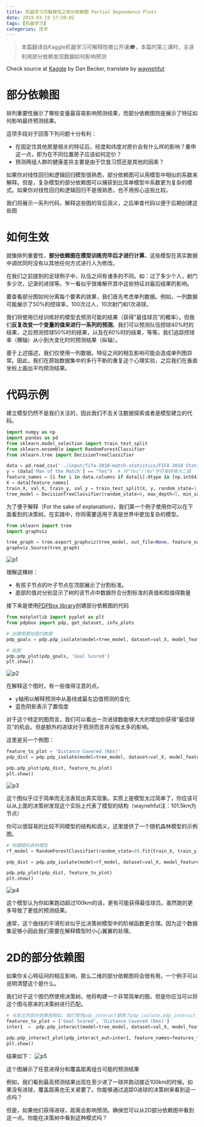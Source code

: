 ```yaml
---
title: 机器学习可解释性之部分依赖图 Partial Dependence Plots
date: 2019-03-19 17:50:02
tags: [机器学习]
categories: 技术
---
```

> 本篇翻译自Kaggle机器学习可解释性微公开课🎓，本篇时第三课时，主讲利用部分依赖发现数据如何影响预测

Check source at [Kaggle](https://www.kaggle.com/learn/machine-learning-explainability) by Dan Becker, translate by [waynehfut](https://waynehfut.com/)

# 部分依赖图

排列重要性展示了哪些变量最容易影响预测结果，而部分依赖图则是展示了特征如何影响最终预测结果。

这项手段对于回答下列问题十分有利：

- 在固定住其他房屋相关的特征后，经度和纬度对房价会有什么样的影响？重申这一点，即为在不同位置房子应该如何定价？
- 预测两组人群的健康差异主要是由于饮食习惯还是其他的因素？

如果你对线性回归和逻辑回归模型很熟悉，部分依赖图可以用模型中相似的系数来解释。但是，复杂模型的部分依赖图可以捕获到比简单模型中系数更为复杂的模式。如果你对线性回归和逻辑回归不是很熟悉，也不用担心这些比较。

我们将展示一系列代码，解释这些图的背后涵义，之后审查代码以便于后期创建这些图

# 如何生效

就像排列重要性，**部分依赖图在模型训练完毕后才进行计算**。这些模型在真实数据中调优同时没有以其他任何方式进行人为修改。

在我们之前提到的足球例子中，队伍之间有诸多的不同。如：过了多少个人，射门多少次，记录的进球等。乍一看似乎很难解开其中这些特征对最后结果的影响。

要查看部分图如何分离每个要素的效果，我们首先考虑单列数据。例如，一列数据可能展示了50%的控球率，100次过人，10次射门和1次进球。

我们将使用已经训练好的模型去预测可能的结果（获得"最佳球员"的概率）。但我们**反复改变一个变量的值来进行一系列的预测**。我们可以预测队伍控球40%时的结果，之后预测控球50%时的结果，以及在60%时的结果，等等。我们追踪控球率（横轴）从小到大变化时的预测结果（纵轴）。

基于上述描述，我们仅使用一列数据。特征之间的相互影响可能会造成单列图异常。因此，我们在原始数据集中的多行不断的重复这个心理实验，之后我们在垂直坐标上画出平均预测结果。

# 代码示例

建立模型仍然不是我们关注的，因此我们不去关注数据探索或者是模型建立的代码。

```python
import numpy as np
import pandas as pd
from sklearn.model_selection import train_test_split
from sklearn.ensemble import RandomForestClassifier
from sklearn.tree import DecisionTreeClassifier

data = pd.read_csv('../input/fifa-2018-match-statistics/FIFA 2018 Statistics.csv')
y = (data['Man of the Match'] == "Yes")  # 将"Yes"/"No"字符串转换为二值
feature_names = [i for i in data.columns if data[i].dtype in [np.int64]]
X = data[feature_names]
train_X, val_X, train_y, val_y = train_test_split(X, y, random_state=1)
tree_model = DecisionTreeClassifier(random_state=0, max_depth=5, min_samples_split=5).fit(train_X, train_y)
```

为了便于解释（For the sake of explanation)，我们第一个例子使用你可以在下面看到的决策树。在实践中，你将需要适用于真是世界中更加复杂的模型。

```python
from sklearn import tree
import graphviz

tree_graph = tree.export_graphviz(tree_model, out_file=None, feature_names=feature_names)
graphviz.Source(tree_graph)
```
![p1](MLExplainbility-3/p1.png)

理解这棵树：

- 有孩子节点的叶子节点在顶部展示了分割标准。
- 底部的值对分别显示了树的该节点中数据符合分割标准的真值和假值得数量

接下来是使用[PDPBox library](https://pdpbox.readthedocs.io/en/latest/)创建部分依赖图的代码

```python
from matplotlib import pyplot as plt
from pdpbox import pdp, get_dataset, info_plots

# 创建需要绘图的数据
pdp_goals = pdp.pdp_isolate(model=tree_model, dataset=val_X, model_features=feature_names, feature='Goal Scored')

# 绘图
pdp.pdp_plot(pdp_goals, 'Goal Scored')
plt.show()
```
![p2](MLExplainbility-3/p2.png)

在解释这个图时，有一些值得注意的点。

- y轴用以解释预测中从基线或最左边值预测的变化
- 蓝色阴影表示了置信度

对于这个特定的图而言，我们可以看出一次进球数能够大大的增加你获得“最佳球员”的机会。但是额外的进球对于预测而言并没有太多的影响。

这里是另一个例图：

```python
feature_to_plot = 'Distance Covered (Kms)'
pdp_dist = pdp.pdp_isolate(model=tree_model, dataset=val_X, model_features=feature_names, feature=feature_to_plot)

pdp.pdp_plot(pdp_dist, feature_to_plot)
plt.show()
```
![p3](MLExplainbility-3/p3.png)

这个图似乎过于简单而无法表现出真实现象。实质上是模型太过简单了，你应该可以从上面的决策树发现这个实际上代表了模型的结构（waynehfut注：101.5km为节点）

你可以很容易的比较不同模型的结构和涵义，这里提供了一个随机森林模型的示例图。

```python
# 构建随机森林模型
rf_model = RandomForestClassifier(random_state=0).fit(train_X, train_y)

pdp_dist = pdp.pdp_isolate(model=rf_model, dataset=val_X, model_features=feature_names, feature=feature_to_plot)

pdp.pdp_plot(pdp_dist, feature_to_plot)
plt.show()
```

![p4](MLExplainbility-3/p4.png)

这个模型认为你如果跑动超过100km的话，更有可能获得最佳球员。虽然跑的更多导致了更低的预测结果。

通常，这个曲线的平滑形状似乎比决策树模型中的阶梯函数更合理。因为这个数据集足够小因此我们需要在解释模型时小心翼翼的处理。

# 2D的部分依赖图

如果你关心特征间的相互影响，那么二维的部分依赖图将会很有用，一个例子可以说明清楚这个是什么。

我们对于这个图仍然使用决策树。他将构建一个非常简单的图，但是你应当可以将这个图与原来的决策树进行匹配。

```python
# 与前文的部分依赖图相似，我们使用pdp_interact替换了pdp_isolate,pdp_interact_plot替换了pdp_isolate_plot
features_to_plot = ['Goal Scored', 'Distance Covered (Kms)']
inter1  =  pdp.pdp_interact(model=tree_model, dataset=val_X, model_features=feature_names, features=features_to_plot)

pdp.pdp_interact_plot(pdp_interact_out=inter1, feature_names=features_to_plot, plot_type='contour')
plt.show()
```
结果如下：
![p5](MLExplainbility-3/p5.png)

这个图展示了任意进得分和覆盖距离组合可能的预测结果

例如，我们看到最高预测结果出现在至少进了一球并跑动接近100km的时候。如果没有进球，覆盖距离也无关紧要了。你能够通过追踪0进球的决策树来看到这一点吗？

但是，如果他们获得进球，距离会影响预测。确保您可以从2D部分依赖图中看到这一点。你能在决策树中看到这种模式吗？